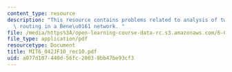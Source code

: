 ```yaml
---
content_type: resource
description: "This resource contains problems related to analysis of two networks,\
  \ routing in a Bene\u0161 network. "
file: /media/https%3A/open-learning-course-data-rc.s3.amazonaws.com/6-042j-mathematics-for-computer-science-fall-2010/a077d107440d56fc20038bb47be93cf3_MIT6_042JF10_rec10.pdf
file_type: application/pdf
resourcetype: Document
title: MIT6_042JF10_rec10.pdf
uid: a077d107-440d-56fc-2003-8bb47be93cf3
---
```

